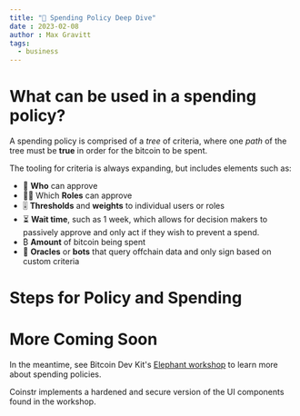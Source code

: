 ```yaml
---
title: "💸 Spending Policy Deep Dive"
date : 2023-02-08
author : Max Gravitt
tags: 
  - business
---
```


# What can be used in a spending policy? 
A spending policy is comprised of a *tree* of criteria, where one *path* of the tree must be **true** in order for the bitcoin to be spent.

The tooling for criteria is always expanding, but includes elements such as: 
- 🤵 **Who** can approve
- 🧑‍🔧 Which **Roles** can approve
- 🎚️ **Thresholds** and **weights** to individual users or roles
- ⏳ **Wait time**, such as 1 week, which allows for decision makers to passively approve and only act if they wish to prevent a spend.
- ₿ **Amount** of bitcoin being spent
- 🤖 **Oracles** or **bots** that query offchain data and only sign based on custom criteria

# Steps for Policy and Spending

# More Coming Soon

In the meantime, see Bitcoin Dev Kit's [Elephant workshop](https://github.com/bitcoindevkit/elephant) to learn more about spending policies. 

Coinstr implements a hardened and secure version of the UI components found in the workshop.